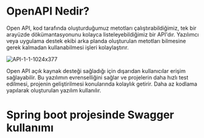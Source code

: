 # OpenAPI Nedir?

Open API, kod tarafında oluşturduğumuz metotları çalıştırabildiğimiz, tek bir arayüzde dökümantasyonunu kolayca listeleyebildiğimiz bir API'dır. Yazılımcı veya uygulama destek ekibi arka planda oluşturulan metotları bilmesine gerek kalmadan kullanabilmesi işleri kolaylaştırır. 

![API-1-1-1024x377](https://user-images.githubusercontent.com/91599453/219013362-1180af61-83b5-470a-a5f8-e01c3013a60d.png)

Open API açık kaynak desteği sağladığı için dışarıdan kullanıcılar erişim sağlayabilir. Bu yazılımın evrenselliğini sağlar ve projelerin daha hızlı test edilmesi, projenin geliştirilmesi konularında kolaylık getirir. Daha az kodlama yapılarak oluşturulan yazılım kullanılır.

# Spring boot projesinde Swagger kullanımı


